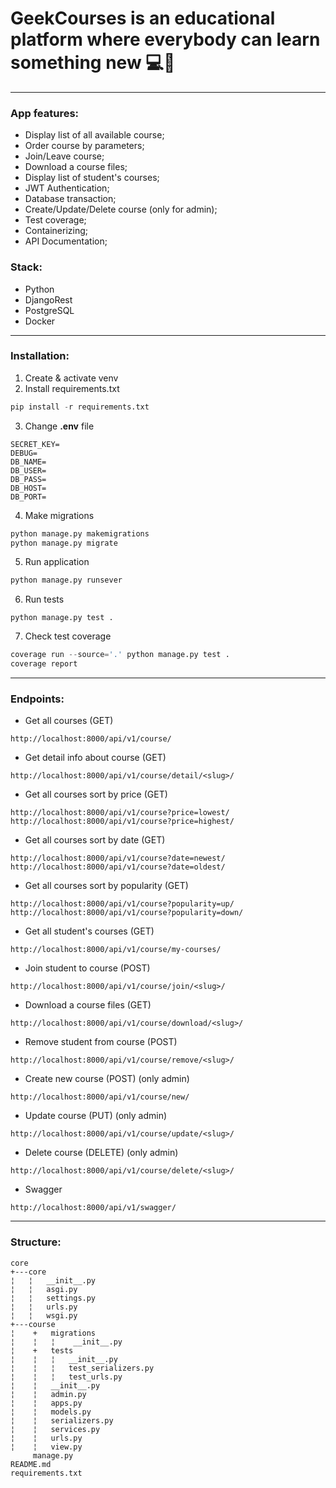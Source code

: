 # GeekCourses is an educational platform where everybody can learn something new 💻​📕​
<hr/>

### App features:
- Display list of all available course;
- Order course by parameters;
- Join/Leave course;
- Download a course files;
- Display list of student's courses;
- JWT Authentication;
- Database transaction;
- Create/Update/Delete course (only for admin);
- Test coverage;
- Containerizing;
- API Documentation;

### Stack:
- Python
- DjangoRest
- PostgreSQL
- Docker

<hr/>

### Installation:
1. Create & activate venv
2. Install requirements.txt
```python
pip install -r requirements.txt
```
3. Change **.env** file
````dotenv
SECRET_KEY=
DEBUG=
DB_NAME=
DB_USER=
DB_PASS=
DB_HOST=
DB_PORT=
````
4. Make migrations
```python
python manage.py makemigrations
python manage.py migrate
```
5. Run application
```python
python manage.py runsever
```
6. Run tests
```
python manage.py test .
```
7. Check test coverage
```python
coverage run --source='.' python manage.py test .
coverage report
```
<hr/>

### Endpoints:

- Get all courses (GET)
```
http://localhost:8000/api/v1/course/
```
- Get detail info about course (GET)
```
http://localhost:8000/api/v1/course/detail/<slug>/
```
- Get all courses sort by price (GET)
```
http://localhost:8000/api/v1/course?price=lowest/
http://localhost:8000/api/v1/course?price=highest/
```
- Get all courses sort by date (GET)
```
http://localhost:8000/api/v1/course?date=newest/
http://localhost:8000/api/v1/course?date=oldest/
```
- Get all courses sort by popularity (GET)
```
http://localhost:8000/api/v1/course?popularity=up/
http://localhost:8000/api/v1/course?popularity=down/
```
- Get all student's courses (GET)
```
http://localhost:8000/api/v1/course/my-courses/
```
- Join student to course (POST)
```
http://localhost:8000/api/v1/course/join/<slug>/
```
- Download a course files (GET)
```
http://localhost:8000/api/v1/course/download/<slug>/
```
- Remove student from course (POST)
```
http://localhost:8000/api/v1/course/remove/<slug>/
```
- Create new course (POST) (only admin)
```
http://localhost:8000/api/v1/course/new/
```
- Update course (PUT) (only admin)
```
http://localhost:8000/api/v1/course/update/<slug>/
```
- Delete course (DELETE) (only admin)
```
http://localhost:8000/api/v1/course/delete/<slug>/
```
- Swagger
```
http://localhost:8000/api/v1/swagger/
```
<hr/>

### Structure:

```
core
+---core
¦   ¦   __init__.py
¦   ¦   asgi.py
¦   ¦   settings.py
¦   ¦   urls.py
¦   ¦   wsgi.py
+---course
¦    +   migrations
¦    ¦   ¦    __init__.py
¦    +   tests
¦    ¦   ¦   __init__.py
¦    ¦   ¦   test_serializers.py
¦    ¦   ¦   test_urls.py
¦    ¦   __init__.py
¦    ¦   admin.py
¦    ¦   apps.py
¦    ¦   models.py
¦    ¦   serializers.py
¦    ¦   services.py
¦    ¦   urls.py
¦    ¦   view.py
     manage.py
README.md
requirements.txt
```
